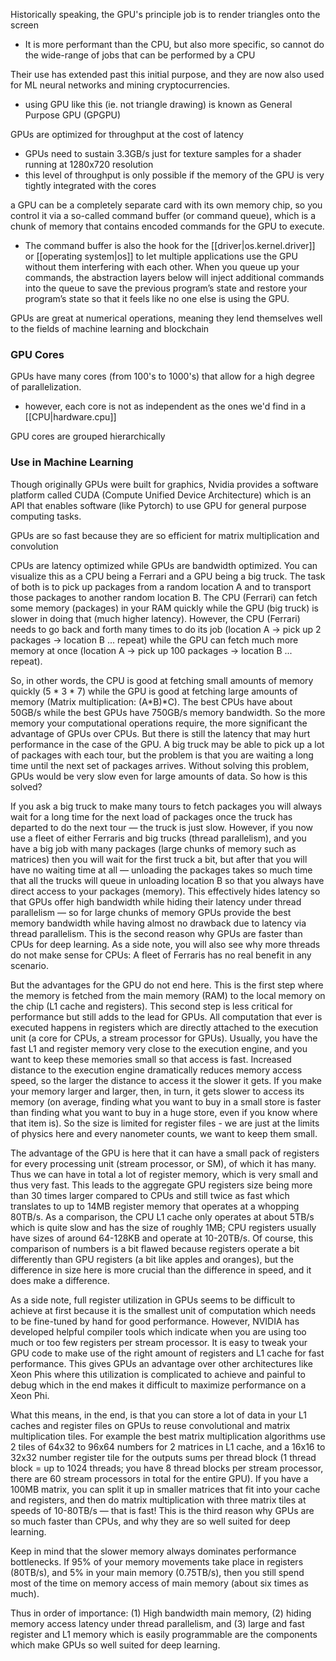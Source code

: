 
Historically speaking, the GPU's principle job is to render triangles onto the screen
- It is more performant than the CPU, but also more specific, so cannot do the wide-range of jobs that can be performed by a CPU

Their use has extended past this initial purpose, and they are now also used for ML neural networks and mining cryptocurrencies.
- using GPU like this (ie. not triangle drawing) is known as General Purpose GPU (GPGPU)

GPUs are optimized for throughput at the cost of latency
- GPUs need to sustain 3.3GB/s just for texture samples for a shader running at 1280x720 resolution
- this level of throughput is only possible if the memory of the GPU is very tightly integrated with the cores

a GPU can be a completely separate card with its own memory chip, so you control it via a so-called command buffer (or command queue), which is a chunk of memory that contains encoded commands for the GPU to execute.
- The command buffer is also the hook for the [[driver|os.kernel.driver]] or [[operating system|os]] to let multiple applications use the GPU without them interfering with each other. When you queue up your commands, the abstraction layers below will inject additional commands into the queue to save the previous program’s state and restore your program’s state so that it feels like no one else is using the GPU.

GPUs are great at numerical operations, meaning they lend themselves well to the fields of machine learning and blockchain

### GPU Cores
GPUs have many cores (from 100's to 1000's) that allow for a high degree of parallelization.
- however, each core is not as independent as the ones we'd find in a [[CPU|hardware.cpu]]

GPU cores are grouped hierarchically

### Use in Machine Learning
Though originally GPUs were built for graphics, Nvidia provides a software platform called CUDA (Compute Unified Device Architecture) which is an API that enables software (like Pytorch) to use GPU for general purpose computing tasks.

<!-- Refine this explanation -->
GPUs are so fast because they are so efficient for matrix multiplication and convolution

CPUs are latency optimized while GPUs are bandwidth optimized. You can visualize this as a CPU being a Ferrari and a GPU being a big truck. The task of both is to pick up packages from a random location A and to transport those packages to another random location B. The CPU (Ferrari) can fetch some memory (packages) in your RAM quickly while the GPU (big truck) is slower in doing that (much higher latency). However, the CPU (Ferrari) needs to go back and forth many times to do its job (location A $\rightarrow$ pick up 2 packages $\rightarrow$ location B ... repeat) while the GPU can fetch much more memory at once (location A $\rightarrow$ pick up 100 packages $\rightarrow$ location B ... repeat).

So, in other words, the CPU is good at fetching small amounts of memory quickly (5 * 3 * 7) while the GPU is good at fetching large amounts of memory (Matrix multiplication: (A*B)*C). The best CPUs have about 50GB/s while the best GPUs have 750GB/s memory bandwidth. So the more memory your computational operations require, the more significant the advantage of GPUs over CPUs. But there is still the latency that may hurt performance in the case of the GPU. A big truck may be able to pick up a lot of packages with each tour, but the problem is that you are waiting a long time until the next set of packages arrives. Without solving this problem, GPUs would be very slow even for large amounts of data. So how is this solved?

If you ask a big truck to make many tours to fetch packages you will always wait for a long time for the next load of packages once the truck has departed to do the next tour — the truck is just slow. However, if you now use a fleet of either Ferraris and big trucks (thread parallelism), and you have a big job with many packages (large chunks of memory such as matrices) then you will wait for the first truck a bit, but after that you will have no waiting time at all — unloading the packages takes so much time that all the trucks will queue in unloading location B so that you always have direct access to your packages (memory). This effectively hides latency so that GPUs offer high bandwidth while hiding their latency under thread parallelism — so for large chunks of memory GPUs provide the best memory bandwidth while having almost no drawback due to latency via thread parallelism. This is the second reason why GPUs are faster than CPUs for deep learning. As a side note, you will also see why more threads do not make sense for CPUs: A fleet of Ferraris has no real benefit in any scenario.

But the advantages for the GPU do not end here. This is the first step where the memory is fetched from the main memory (RAM) to the local memory on the chip (L1 cache and registers). This second step is less critical for performance but still adds to the lead for GPUs. All computation that ever is executed happens in registers which are directly attached to the execution unit (a core for CPUs, a stream processor for GPUs). Usually, you have the fast L1 and register memory very close to the execution engine, and you want to keep these memories small so that access is fast. Increased distance to the execution engine dramatically reduces memory access speed, so the larger the distance to access it the slower it gets. If you make your memory larger and larger, then, in turn, it gets slower to access its memory (on average, finding what you want to buy in a small store is faster than finding what you want to buy in a huge store, even if you know where that item is). So the size is limited for register files - we are just at the limits of physics here and every nanometer counts, we want to keep them small.

The advantage of the GPU is here that it can have a small pack of registers for every processing unit (stream processor, or SM), of which it has many. Thus we can have in total a lot of register memory, which is very small and thus very fast. This leads to the aggregate GPU registers size being more than 30 times larger compared to CPUs and still twice as fast which translates to up to 14MB register memory that operates at a whopping 80TB/s. As a comparison, the CPU L1 cache only operates at about 5TB/s which is quite slow and has the size of roughly 1MB; CPU registers usually have sizes of around 64-128KB and operate at 10-20TB/s. Of course, this comparison of numbers is a bit flawed because registers operate a bit differently than GPU registers (a bit like apples and oranges), but the difference in size here is more crucial than the difference in speed, and it does make a difference.

As a side note, full register utilization in GPUs seems to be difficult to achieve at first because it is the smallest unit of computation which needs to be fine-tuned by hand for good performance. However, NVIDIA has developed helpful compiler tools which indicate when you are using too much or too few registers per stream processor. It is easy to tweak your GPU code to make use of the right amount of registers and L1 cache for fast performance. This gives GPUs an advantage over other architectures like Xeon Phis where this utilization is complicated to achieve and painful to debug which in the end makes it difficult to maximize performance on a Xeon Phi.

What this means, in the end, is that you can store a lot of data in your L1 caches and register files on GPUs to reuse convolutional and matrix multiplication tiles. For example the best matrix multiplication algorithms use 2 tiles of 64x32 to 96x64 numbers for 2 matrices in L1 cache, and a 16x16 to 32x32 number register tile for the outputs sums per thread block (1 thread block = up to 1024 threads; you have 8 thread blocks per stream processor, there are 60 stream processors in total for the entire GPU). If you have a 100MB matrix, you can split it up in smaller matrices that fit into your cache and registers, and then do matrix multiplication with three matrix tiles at speeds of 10-80TB/s — that is fast! This is the third reason why GPUs are so much faster than CPUs, and why they are so well suited for deep learning.

Keep in mind that the slower memory always dominates performance bottlenecks. If 95% of your memory movements take place in registers (80TB/s), and 5% in your main memory (0.75TB/s), then you still spend most of the time on memory access of main memory (about six times as much).

Thus in order of importance: (1) High bandwidth main memory, (2) hiding memory access latency under thread parallelism, and (3) large and fast register and L1 memory which is easily programmable are the components which make GPUs so well suited for deep learning.